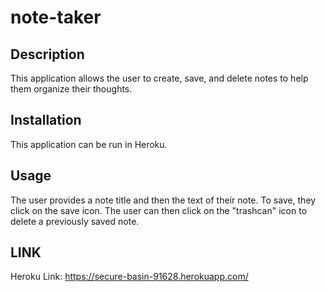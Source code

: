 # note-taker

## Description

This application allows the user to create, save, and delete notes to help them organize their thoughts.

## Installation

This application can be run in Heroku.

## Usage

The user provides a note title and then the text of their note. To save, they click on the save icon. The user can then click on the "trashcan" icon to delete a previously saved note.



## LINK

Heroku Link: https://secure-basin-91628.herokuapp.com/